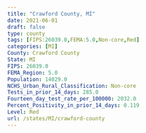 ```yaml
---
title: "Crawford County, MI"
date: 2021-06-01
draft: false
type: county
tags: [FIPS:26039.0,FEMA:5.0,Non-core,Red]
categories: [MI]
County: Crawford County
State: MI
FIPS: 26039.0
FEMA_Region: 5.0
Population: 14029.0
NCHS_Urban_Rural_Classification: Non-core
Tests_in_prior_14_days: 285.0
Fourteen_day_test_rate_per_100000: 2032.0
Percent_Positivity_in_prior_14_days: 0.119
Level: Red
url: /states/MI/crawford-county
---
```



